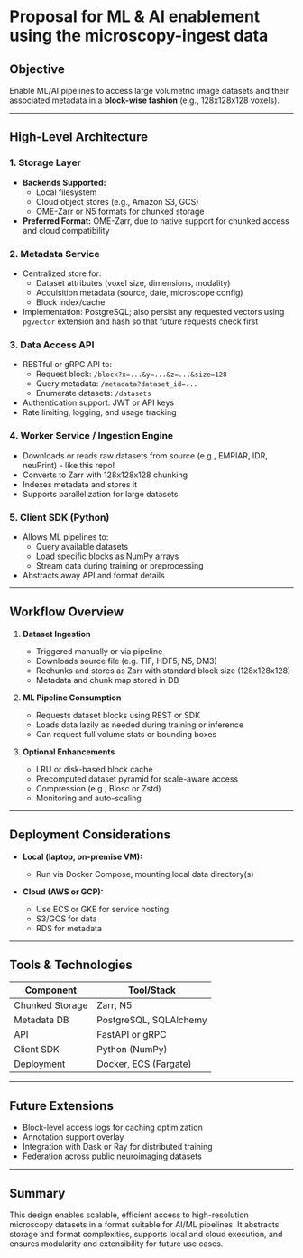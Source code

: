 # Proposal for ML & AI enablement using the microscopy-ingest data

## Objective
Enable ML/AI pipelines to access large volumetric image datasets and their associated metadata in a **block-wise fashion** (e.g., 128x128x128 voxels). 

---

## High-Level Architecture

### 1. **Storage Layer**
- **Backends Supported:**
  - Local filesystem
  - Cloud object stores (e.g., Amazon S3, GCS)
  - OME-Zarr or N5 formats for chunked storage
- **Preferred Format:** OME-Zarr, due to native support for chunked access and cloud compatibility

### 2. **Metadata Service**
- Centralized store for:
  - Dataset attributes (voxel size, dimensions, modality)
  - Acquisition metadata (source, date, microscope config)
  - Block index/cache
- Implementation: PostgreSQL; also persist any requested vectors using `pgvector` extension and hash so that future requests check first

### 3. **Data Access API**
- RESTful or gRPC API to:
  - Request block: `/block?x=...&y=...&z=...&size=128`
  - Query metadata: `/metadata?dataset_id=...`
  - Enumerate datasets: `/datasets`
- Authentication support: JWT or API keys
- Rate limiting, logging, and usage tracking

### 4. **Worker Service / Ingestion Engine**
- Downloads or reads raw datasets from source (e.g., EMPIAR, IDR, neuPrint) - like this repo!
- Converts to Zarr with 128x128x128 chunking
- Indexes metadata and stores it
- Supports parallelization for large datasets

### 5. **Client SDK (Python)**
- Allows ML pipelines to:
  - Query available datasets
  - Load specific blocks as NumPy arrays
  - Stream data during training or preprocessing
- Abstracts away API and format details

---

## Workflow Overview

1. **Dataset Ingestion**
    - Triggered manually or via pipeline
    - Downloads source file (e.g. TIF, HDF5, N5, DM3)
    - Rechunks and stores as Zarr with standard block size (128x128x128)
    - Metadata and chunk map stored in DB

2. **ML Pipeline Consumption**
    - Requests dataset blocks using REST or SDK
    - Loads data lazily as needed during training or inference
    - Can request full volume stats or bounding boxes

3. **Optional Enhancements**
    - LRU or disk-based block cache
    - Precomputed dataset pyramid for scale-aware access
    - Compression (e.g., Blosc or Zstd)
    - Monitoring and auto-scaling

---

## Deployment Considerations
- **Local (laptop, on-premise VM):**
  - Run via Docker Compose, mounting local data directory(s)

- **Cloud (AWS or GCP):**
  - Use ECS or GKE for service hosting
  - S3/GCS for data
  - RDS for metadata

---

## Tools & Technologies
| Component        | Tool/Stack               |
|------------------|--------------------------|
| Chunked Storage  | Zarr, N5                 |
| Metadata DB      | PostgreSQL, SQLAlchemy   |
| API              | FastAPI or gRPC          |
| Client SDK       | Python (NumPy)           |
| Deployment       | Docker, ECS (Fargate)    |

---

## Future Extensions
- Block-level access logs for caching optimization
- Annotation support overlay
- Integration with Dask or Ray for distributed training
- Federation across public neuroimaging datasets

---

## Summary
This design enables scalable, efficient access to high-resolution microscopy datasets in a format suitable for AI/ML pipelines. It abstracts storage and format complexities, supports local and cloud execution, and ensures modularity and extensibility for future use cases.
